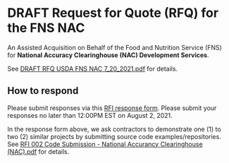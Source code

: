 # DRAFT Request for Quote (RFQ) for the FNS NAC

An Assisted Acquisition on Behalf of the Food and Nutrition Service (FNS) for **National Accuracy Clearinghouse (NAC) Development Services**.

See [DRAFT RFQ USDA FNS NAC 7_20_2021.pdf](./2nd-Draft-RFQ/DRAFT%20RFQ%20USDA%20FNS%20NAC%207_20_2021.pdf) for details.

## How to respond

Please submit responses via this [RFI response form](https://docs.google.com/forms/d/e/1FAIpQLSd5oJ1NXBikTOw3Jw1KKDTsCoTBtUM-sWkhKICJnjMCGdSR4Q/viewform). Please submit your responses no later than 12:00PM EST on August 2, 2021.

In the response form above, we ask contractors to demonstrate one (1) to two (2) similar projects by submitting source code examples/repositories. See [RFI 002 Code Submission - National Accurancy Clearinghouse (NAC).pdf](./2nd-Draft-RFQ/RFI%20002%20Code%20Submission%20-%20National%20Accurancy%20Clearinghouse%20(NAC).pdf) for details.
